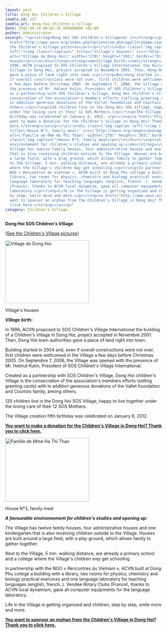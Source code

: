 ```yaml
---
layout: post
title: Dong Hoi Children's Village
joomla_id: 127
joomla_url: dong-hoi-children-s-village
date: 2016-09-24 06:02:20.000000000 +02:00
author: Administrator
excerpt: "<p><strong>Dong Hoi SOS Children's Village<br /></strong></p>\r\n<p>(<a
  href=\"http://www.aevn.org/index.php?option=com_phocagallery&amp;view=category&amp;id=3%3Avillage-de-dong-hoi&amp;Itemid=17&amp;lang=en\">See
  the Children's Village pictures</a>)</p>\r\n\r\n<div class=\"img_caption
  left\"><img class=\"caption\" title=\"Village's houses\" src=\"http://aevn.org/images/stories/village%20dong%20hoiw.jpg\"
  alt=\"Village de Dong Hoi\" width=\"270\" height=\"201\" border=\"0\" />\r\n<p class=\"img_caption\">Village's
  houses</p>\r\n</div>\r\n<p><strong><em>Village birth:</em></strong></p>\r\n<p>In
  1996, ACVN proposed to SOS Children's Village International the building of a Children's
  Village in Dong Hoi, project accepted in Novembre 2001. Then, Dong Hoi town authorities
  gave a piece of land right into town.</p>\r\n<p>Building started in 2004 and, even
  if overall constructions were not over, first children were wellcomed in the Village
  a few days before Christmas 2005. On Septembre 7, 2006, the Village was opened with
  the presence of Mr. Helmut Kutin, President of SOS Children's Village International.</p>\r\n<p>Created
  as a partnership with SOS Children's Village, Dong Hoi children's Village is the
  consecration of the association's members efforts (selling greeting cards) with
  in addition generous donations of the Vallet foundation and Courtois family, among
  others.</p>\r\n<p>120 children live in the Dong Hoi SOS Village, happy to live together
  under the loving care of their 12 SOS Mothers.</p>\r\n<p>The Village creation fifth
  birthday was celebrated on January 6, 2012. </p>\r\n<p><a href=\"http://www.aevn.org/index.php?option=com_content&amp;view=article&amp;id=12&amp;Itemid=15&amp;lang=en\"><strong>You
  want to make a donation for the Children's Village in Dong Hoi? Thank you to click
  here.</strong></a></p>\r\n\r\n<div class=\"img_caption left\"><img class=\"caption\"
  title=\"House N°3, family meal\" src=\"http://aevn.org/images/phocagallery/village_donghoi/famille%20mme%20ha%20thi%20thao.jpg\"
  alt=\"Famille de Mme Ha Thi Thao\" width=\"270\" height=\"203\" border=\"0\" />\r\n<p
  class=\"img_caption\">House N°3, family meal</p>\r\n</div>\r\n<p><strong><em>A favourable
  environnement for children's studies and opening up:</em></strong></p>\r\n<p>The
  Village has twelve family houses, four administrative houses and one kindergarten
  that is also receiving children outside to the Village. Houses are built around
  a large field, with a play ground, which allows family to gather together.</p>\r\n<p>Next
  to the Village, 5 min. walking distance, are already a primary school and a college
  where the Village's children may get schooling.</p>\r\n<p>In partnership with the
  NGO « Rencontres du Vietnam », ACVN built at Dong Phu college a building with a
  library, two rooms for physics, chemistry and biology practical exercices and one
  language laboratory for teaching languages (english, french..). Vendée Rotary Clubs
  (France), thanks to ACVN local dynamism, gave all computer equipments for the language
  laboratory.</p>\r\n<p>Life in the Village is getting organized and children, step
  by step, smile more and more.</p>\r\n<p><a href=\"http://www.aevn.org/index.php?option=com_content&amp;view=article&amp;id=13&amp;Itemid=16&amp;lang=en\"><strong>You
  want to sponsor an orphan from the Children's Village in Dong Hoi? Thank you to
  click here.</strong></a></p>"
category: Children's Village
---
```

<p><strong>Dong Hoi SOS Children's Village<br /></strong></p>
<p>(<a href="http://www.aevn.org/index.php?option=com_phocagallery&amp;view=category&amp;id=3%3Avillage-de-dong-hoi&amp;Itemid=17&amp;lang=en">See the Children's Village pictures</a>)</p>

<div class="img_caption left"><img class="caption" title="Village's houses" src="http://aevn.org/images/stories/village%20dong%20hoiw.jpg" alt="Village de Dong Hoi" width="270" height="201" border="0" />
<p class="img_caption">Village's houses</p>
</div>
<p><strong><em>Village birth:</em></strong></p>
<p>In 1996, ACVN proposed to SOS Children's Village International the building of a Children's Village in Dong Hoi, project accepted in Novembre 2001. Then, Dong Hoi town authorities gave a piece of land right into town.</p>
<p>Building started in 2004 and, even if overall constructions were not over, first children were wellcomed in the Village a few days before Christmas 2005. On Septembre 7, 2006, the Village was opened with the presence of Mr. Helmut Kutin, President of SOS Children's Village International.</p>
<p>Created as a partnership with SOS Children's Village, Dong Hoi children's Village is the consecration of the association's members efforts (selling greeting cards) with in addition generous donations of the Vallet foundation and Courtois family, among others.</p>
<p>120 children live in the Dong Hoi SOS Village, happy to live together under the loving care of their 12 SOS Mothers.</p>
<p>The Village creation fifth birthday was celebrated on January 6, 2012. </p>
<p><a href="http://www.aevn.org/index.php?option=com_content&amp;view=article&amp;id=12&amp;Itemid=15&amp;lang=en"><strong>You want to make a donation for the Children's Village in Dong Hoi? Thank you to click here.</strong></a></p>

<div class="img_caption left"><img class="caption" title="House N°3, family meal" src="http://aevn.org/images/phocagallery/village_donghoi/famille%20mme%20ha%20thi%20thao.jpg" alt="Famille de Mme Ha Thi Thao" width="270" height="203" border="0" />
<p class="img_caption">House N°3, family meal</p>
</div>
<p><strong><em>A favourable environnement for children's studies and opening up:</em></strong></p>
<p>The Village has twelve family houses, four administrative houses and one kindergarten that is also receiving children outside to the Village. Houses are built around a large field, with a play ground, which allows family to gather together.</p>
<p>Next to the Village, 5 min. walking distance, are already a primary school and a college where the Village's children may get schooling.</p>
<p>In partnership with the NGO « Rencontres du Vietnam », ACVN built at Dong Phu college a building with a library, two rooms for physics, chemistry and biology practical exercices and one language laboratory for teaching languages (english, french..). Vendée Rotary Clubs (France), thanks to ACVN local dynamism, gave all computer equipments for the language laboratory.</p>
<p>Life in the Village is getting organized and children, step by step, smile more and more.</p>
<p><a href="http://www.aevn.org/index.php?option=com_content&amp;view=article&amp;id=13&amp;Itemid=16&amp;lang=en"><strong>You want to sponsor an orphan from the Children's Village in Dong Hoi? Thank you to click here.</strong></a></p>
